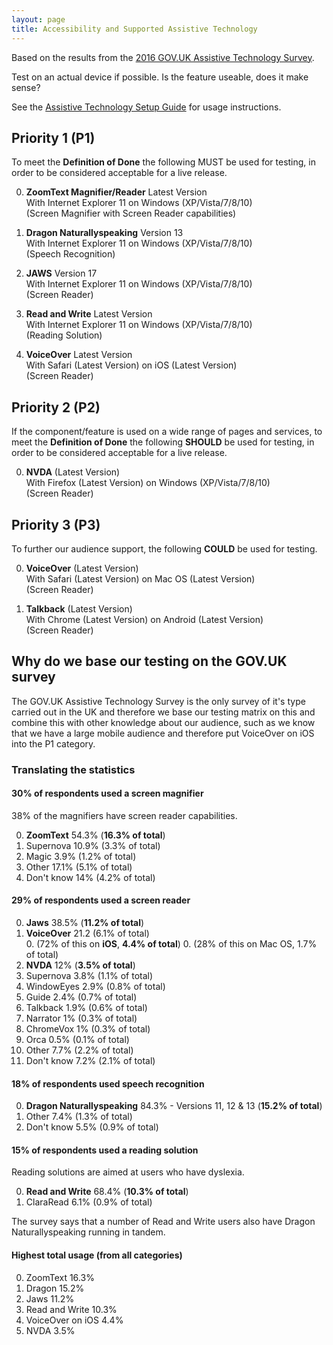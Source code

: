 ```yaml
---
layout: page
title: Accessibility and Supported Assistive Technology
---
```

Based on the results from the [2016 GOV.UK Assistive Technology Survey](https://accessibility.blog.gov.uk/2016/11/01/results-of-the-2016-gov-uk-assistive-technology-survey/).

Test on an actual device if possible. Is the feature useable, does it make sense?

See the [Assistive Technology Setup Guide](assistive-technology-set-up-guide) for usage instructions.

## Priority 1 (P1)

To meet the **Definition of Done** the following MUST be used for testing, in order to be considered acceptable for a live release.

0. **ZoomText Magnifier/Reader** Latest Version<br>
With Internet Explorer 11 on Windows (XP/Vista/7/8/10)<br>
(Screen Magnifier with Screen Reader capabilities)

0. **Dragon Naturallyspeaking** Version 13<br>
With Internet Explorer 11 on Windows (XP/Vista/7/8/10)<br>
(Speech Recognition)

0. **JAWS** Version 17<br>
With Internet Explorer 11 on Windows (XP/Vista/7/8/10)<br>
(Screen Reader)

0. **Read and Write** Latest Version<br>
With Internet Explorer 11 on Windows (XP/Vista/7/8/10)<br>
(Reading Solution)

0. **VoiceOver** Latest Version<br>
With Safari (Latest Version) on iOS (Latest Version)<br>
(Screen Reader)

## Priority 2 (P2)

If the component/feature is used on a wide range of pages and services, to meet the **Definition of Done** the following **SHOULD** be used for testing, in order to be considered acceptable for a live release.

0. **NVDA** (Latest Version)<br>
With Firefox (Latest Version) on Windows (XP/Vista/7/8/10)<br>
(Screen Reader)

## Priority 3 (P3)

To further our audience support, the following **COULD** be used for testing.

0. **VoiceOver** (Latest Version)<br>
With Safari (Latest Version) on Mac OS (Latest Version)<br>
(Screen Reader)

0. **Talkback** (Latest Version)<br>
With Chrome (Latest Version) on Android (Latest Version)<br>
(Screen Reader)

## Why do we base our testing on the GOV.UK survey

The GOV.UK Assistive Technology Survey is the only survey of it's type carried out in the UK and therefore we base our testing matrix on this and combine this with other knowledge about our audience, such as we know that we have a large mobile audience and therefore put VoiceOver on iOS into the P1 category.

### Translating the statistics

#### **30% of respondents used a screen magnifier**

38% of the magnifiers have screen reader capabilities.

0. **ZoomText** 54.3% (**16.3% of total**)
0. Supernova 10.9% (3.3% of total)
0. Magic 3.9% (1.2% of total)
0. Other 17.1% (5.1% of total)
0. Don't know 14% (4.2% of total)

#### **29% of respondents used a screen reader**

0. **Jaws** 38.5% (**11.2% of total**)
0. **VoiceOver** 21.2 (6.1% of total)<br>
    0. (72% of this on **iOS**, **4.4% of total**)
    0. (28% of this on Mac OS, 1.7% of total)
0. **NVDA** 12% (**3.5% of total**)
0. Supernova 3.8% (1.1% of total)
0. WindowEyes 2.9% (0.8% of total)
0. Guide 2.4% (0.7% of total)
0. Talkback 1.9% (0.6% of total)
0. Narrator 1% (0.3% of total)
0. ChromeVox 1% (0.3% of total)
0. Orca 0.5% (0.1% of total)
0. Other 7.7% (2.2% of total)
0. Don't know 7.2% (2.1% of total)

#### **18% of respondents used speech recognition**

0. **Dragon Naturallyspeaking** 84.3% - Versions 11, 12 & 13 (**15.2% of total**)
0. Other 7.4% (1.3% of total)
0. Don't know 5.5% (0.9% of total)

#### **15% of respondents used a reading solution**

Reading solutions are aimed at users who have dyslexia.

0. **Read and Write** 68.4% (**10.3% of total**)
0. ClaraRead 6.1% (0.9% of total)

The survey says that a number of Read and Write users also have Dragon Naturallyspeaking running in tandem.

#### **Highest total usage (from all categories)**

0. ZoomText 16.3%
0. Dragon 15.2%
0. Jaws 11.2%
0. Read and Write 10.3%
0. VoiceOver on iOS 4.4%
0. NVDA 3.5%
